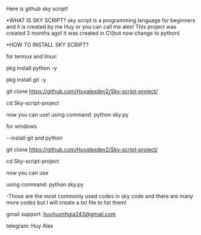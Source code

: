 Here is github sky script!

•WHAT IS SKY SCRIPT?
sky script is a programming language for beginners and it is created by me Huy or you can call me alex! This project was created 3 months ago! it was created in C!(but now change to python)

•HOW TO INSTALL SKY SCRIPT?

for termux and linux:

pkg install python -y

pkg install git -y

git clone https://github.com/Huyalexdev2/Sky-script-project/

cd Sky-script-project

now you can use!
using command: python sky.py <your sky script file>

for windows

--install git and python

git clone https://github.com/Huyalexdev2/Sky-script-project/

cd Sky-script-project

now you can use

using command: python sky.py <your sky script file>


-Those are the most commonly used codes in sky code and there are many more codes but I will create a txt file to list them!

gmail support: huyhuynhgia243@gmail.com 

telegram: Huy Alex
